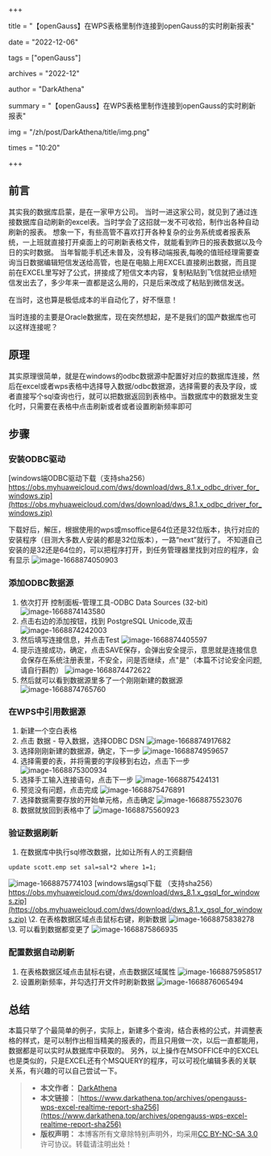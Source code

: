+++

title = "【openGauss】在WPS表格里制作连接到openGauss的实时刷新报表" 

date = "2022-12-06" 

tags = ["openGauss"] 

archives = "2022-12" 

author = "DarkAthena" 

summary = "【openGauss】在WPS表格里制作连接到openGauss的实时刷新报表"

img = "/zh/post/DarkAthena/title/img.png" 

times = "10:20"

+++

## 前言

其实我的数据库启蒙，是在一家甲方公司。
当时一进这家公司，就见到了通过连接数据库自动刷新的excel表。当时学会了这招就一发不可收拾，制作出各种自动刷新的报表。
想象一下，有些高管不喜欢打开各种复杂的业务系统或者报表系统，一上班就直接打开桌面上的可刷新表格文件，就能看到昨日的报表数据以及今日的实时数据。
当年智能手机还未普及，没有移动端报表,每晚的值班经理需要查询当日数据编辑短信发送给高管，也是在电脑上用EXCEL直接刷出数据，而且提前在EXCEL里写好了公式，拼接成了短信文本内容，复制粘贴到飞信就把业绩短信发出去了，多少年来一直都是这么用的，只是后来改成了粘贴到微信发送。

在当时，这也算是极低成本的半自动化了，好不惬意！

当时连接的主要是Oracle数据库，现在突然想起，是不是我们的国产数据库也可以这样连接呢？

## 原理

其实原理很简单，就是在windows的odbc数据源中配置好对应的数据库连接，然后在excel或者wps表格中选择导入数据/odbc数据源，选择需要的表及字段，或者直接写个sql查询也行，就可以把数据返回到表格中。当数据库中的数据发生变化时，只需要在表格中点击刷新或者或者设置刷新频率即可

## 步骤

### 安装ODBC驱动

[windows端ODBC驱动下载（支持sha256） https://obs.myhuaweicloud.com/dws/download/dws_8.1.x_odbc_driver_for_windows.zip](https://obs.myhuaweicloud.com/dws/download/dws_8.1.x_odbc_driver_for_windows.zip)

下载好后，解压，根据使用的wps或msoffice是64位还是32位版本，执行对应的安装程序（目测大多数人安装的都是32位版本），一路“next”就行了。
不知道自己安装的是32还是64位的，可以把程序打开，到任务管理器里找到对应的程序，会有显示
![image-1668874050903](./images/3c5edcfd66c542453e6284b38773b911.png)

### 添加ODBC数据源

1. 依次打开
   控制面板-管理工具-ODBC Data Sources (32-bit)
   ![image-1668874143580](./images/9bff3ede038f944c36cf0d1b3c0ff1d9.png)
2. 点击右边的添加按钮，找到 PostgreSQL Unicode,双击
   ![image-1668874242003](./images/01fa1633e6829a9adafc9eaf4f3a502c.png)
3. 然后填写连接信息，并点击Test
   ![image-1668874405597](./images/f06e8c49015bfe49ae1fd3311235c5b6.png)
4. 提示连接成功，确定，点击SAVE保存，会弹出安全提示，意思就是连接信息会保存在系统注册表里，不安全，问是否继续，点"是"（本篇不讨论安全问题,请自行斟酌）
   ![image-1668874472622](./images/a26b52b8cd3094bdc59d405302f7b8d8.png)
5. 然后就可以看到数据源里多了一个刚刚新建的数据源
   ![image-1668874765760](./images/43f831521c831e975a7ef7258e3f9625.png)

### 在WPS中引用数据源

1. 新建一个空白表格
2. 点击 数据 - 导入数据，选择ODBC DSN
   ![image-1668874917682](./images/cc3f6b4b0fccbb1452cfcf894bef1115.png)
3. 选择刚刚新建的数据源，确定，下一步
   ![image-1668874959657](./images/035778d7d2f842f0e43b07f06be50dcc.png)
4. 选择需要的表，并将需要的字段移到右边，点击下一步
   ![image-1668875300934](./images/34ed0aa9c0765d744f1ae4b2e23bbcc9.png)
5. 选择手工输入连接语句，点击下一步
   ![image-1668875424131](./images/f7c379f7ed4611bfee7273041cea2113.png)
6. 预览没有问题，点击完成
   ![image-1668875476891](./images/7a908b5bc6c6a9fc2aa805f4ef6c8544.png)
7. 选择数据需要存放的开始单元格，点击确定
   ![image-1668875523076](./images/88a31fd96492dcec9b34f627b99d8052.png)
8. 数据就放回到表格中了
   ![image-1668875560923](./images/5e59536d4830366906e336284f44007c.png)

### 验证数据刷新

1. 在数据库中执行sql修改数据，比如让所有人的工资翻倍

```
update scott.emp set sal=sal*2 where 1=1;
```

![image-1668875774103](./images/b82d6a1a629cf548e5cbfb024b439757.png)
[windows端gsql下载 （支持sha256）https://obs.myhuaweicloud.com/dws/download/dws_8.1.x_gsql_for_windows.zip](https://obs.myhuaweicloud.com/dws/download/dws_8.1.x_gsql_for_windows.zip)
\2. 在表格数据区域点击鼠标右键，刷新数据
![image-1668875838278](./images/74a4eafe28730bc309d5685e8b09b93c.png)
\3. 可以看到数据都变更了
![image-1668875866935](./images/abcef55aaba11d0adcdcc83fc632da1a.png)

### 配置数据自动刷新

1. 在表格数据区域点击鼠标右键，点击数据区域属性
   ![image-1668875958517](./images/ca2a4405d05cce042f494a37b9039c97.png)
2. 设置刷新频率，并勾选打开文件时刷新数据
   ![image-1668876065494](./images/20744cd1b2784c25b9f1d08e2a08b26b.png)

## 总结

本篇只举了个最简单的例子，实际上，新建多个查询，结合表格的公式，并调整表格的样式，是可以制作出相当精美的报表的，而且只用做一次，以后一直都能用，数据都是可以实时从数据库中获取的。
另外，以上操作在MSOFFICE中的EXCEL也是类似的，只是EXCEL还有个MSQUERY的程序，可以可视化编辑多表的关联关系，有兴趣的可以自己尝试一下。

> - **本文作者：** [DarkAthena](https://www.darkathena.top/)
> - **本文链接：** [https://www.darkathena.top/archives/opengauss-wps-excel-realtime-report-sha256](https://www.darkathena.top/archives/opengauss-wps-excel-realtime-report-sha256)
> - **版权声明：** 本博客所有文章除特别声明外，均采用[CC BY-NC-SA 3.0](https://creativecommons.org/licenses/by-nc-sa/3.0/) 许可协议。转载请注明出处！
